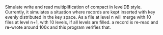Simulate write and read multiplification of compact in levelDB style. Currently, it simulates a situation where records are kept inserted with key evenly distributed in the key space. As a file at level n will merge with 10 files at level n+1, with 10 levels, if all levels are filled. a record is re-read and re-wrote around 100x and this program verifies that.
